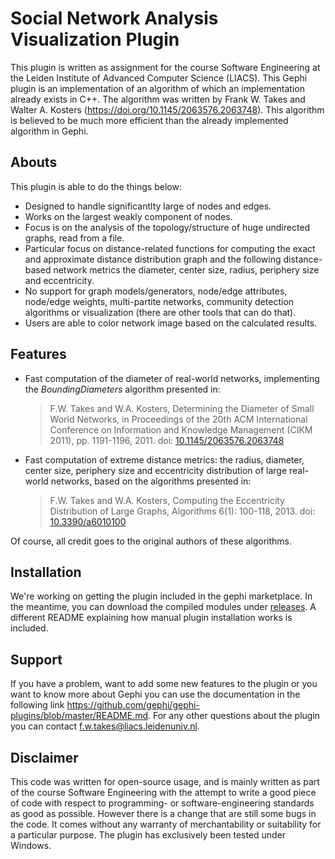 # Social Network Analysis Visualization Plugin

This plugin is written as assignment for the course Software Engineering at the Leiden Institute of Advanced Computer Science (LIACS).
This Gephi plugin is an implementation of an algorithm of which an implementation already exists in C++. The algorithm was written by  Frank W. Takes and Walter A. Kosters (https://doi.org/10.1145/2063576.2063748). 
This algorithm is believed to be much more efficient than the already implemented algorithm in Gephi.

## Abouts

This plugin is able to do the things below: 
- Designed to handle significantlty large of nodes and edges. 
- Works on the largest weakly component of nodes. 
- Focus is on the analysis of the topology/structure of huge undirected graphs, read from a file.
- Particular focus on distance-related functions for computing the exact and approximate distance distribution graph and the following distance-based network metrics the diameter, center size, radius, periphery size and eccentricity. 
- No support for graph models/generators, node/edge attributes, node/edge weights, multi-partite networks, community detection algorithms or visualization (there are other tools that can do that).
- Users are able to color network image based on the calculated results.


## Features

* Fast computation of the diameter of real-world networks, implementing the *BoundingDiameters* algorithm presented in:

  > F.W. Takes and W.A. Kosters, Determining the Diameter of Small World Networks, in Proceedings of the 20th ACM International Conference on Information and Knowledge Management (CIKM 2011), pp. 1191-1196, 2011. doi: [10.1145/2063576.2063748](http://dx.doi.org/10.1145/2063576.2063748)
  
* Fast computation of extreme distance metrics: the radius, diameter, center size, periphery size and eccentricity distribution of large real-world networks, based on the algorithms presented in:
 
  > F.W. Takes and W.A. Kosters, Computing the Eccentricity Distribution of Large Graphs, Algorithms 6(1): 100-118, 2013. doi: [10.3390/a6010100](http://dx.doi.org/10.3390/a6010100)

Of course, all credit goes to the original authors of these algorithms. 


## Installation
We're working on getting the plugin included in the gephi marketplace. In the meantime, you can download the compiled modules under [releases](https://github.com/alexiooo/BoundingDiameters/releases). A different README explaining how manual plugin installation works is included.

## Support

If you have a problem, want to add some new features to the plugin or you want to know more about Gephi you can use the documentation in the following link https://github.com/gephi/gephi-plugins/blob/master/README.md.
For any other questions about the plugin you can contact f.w.takes@liacs.leidenuniv.nl.

## Disclaimer

This code was written for open-source usage, and is mainly written as part of the course Software Engineering with the attempt to write a good piece of code with respect to programming- or software-engineering standards as good as possible. However there is a change that are still some bugs in the code.
It comes without any warranty of merchantability or suitability for a particular purpose. The plugin has exclusively been tested under Windows.
